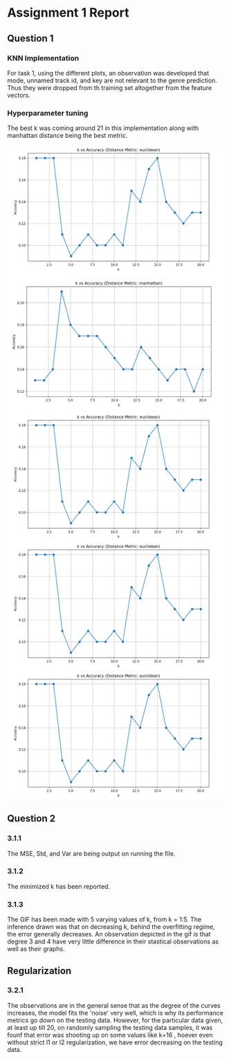 # Assignment 1 Report


## Question 1

### KNN Implementation

For task 1, using the different plots, an observation was developed that mode, unnamed track id, and key are not relevant to the genre prediction.
Thus they were dropped from th training set altogether from the feature vectors.


### Hyperparameter tuning

The best k was coming around 21 in this implementation along with manhattan distance being the best metric.

![Statistical Inference](figures/Screenshot%202024-08-25%20175627.png)
![Statistical Inference](figures/Screenshot%202024-08-25%20175529.png)
![Statistical Inference](figures/Screenshot%202024-08-25%20175627.png)
![Statistical Inference](figures/Screenshot%202024-08-25%20175627.png)
![Statistical Inference](figures/Screenshot%202024-08-25%20175627.png)

## Question 2

### 3.1.1
The MSE, Std, and Var are being output on running the file.

### 3.1.2
The minimized k has been reported.

### 3.1.3

The GIF has been made with 5 varying values of k, from k = 1:5. The inference drawn was that on decreasing k, behind the overfitting regime, the error generally decreases. 
An observation depicted in the gif is that degree 3 and 4 have very little difference in their stastical observations as well as their graphs.

## Regularization

### 3.2.1

The observations are in the general sense that as the degree of the curves increases, the model fits the 'noise' very well, which is why its performance metrics go down on the testing data. However, for the particular data given, at least up till 20, on randomly sampling the testing data samples, it was founf that error was shooting up on some values like k=16 , hoever even without strict l1 or l2 regularization, we have error decreasing on the testing data.






